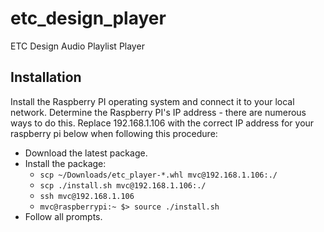# etc_design_player
ETC Design Audio Playlist Player


## Installation

Install the Raspberry PI operating system and connect it to your local network.
Determine the Raspberry PI's IP address - there are numerous ways to do this.
Replace 192.168.1.106 with the correct IP address for your raspberry pi below 
when following this procedure:

 - Download the latest package.
 - Install the package:
    * `scp ~/Downloads/etc_player-*.whl mvc@192.168.1.106:./`
    * `scp ./install.sh mvc@192.168.1.106:./`
    * `ssh mvc@192.168.1.106`
    * `mvc@raspberrypi:~ $> source ./install.sh`
 - Follow all prompts.


